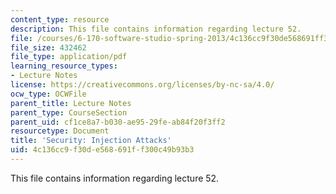 ```yaml
---
content_type: resource
description: This file contains information regarding lecture 52.
file: /courses/6-170-software-studio-spring-2013/4c136cc9f30de568691ff300c49b93b3_MIT6_170S13_52-sec-inj.pdf
file_size: 432462
file_type: application/pdf
learning_resource_types:
- Lecture Notes
license: https://creativecommons.org/licenses/by-nc-sa/4.0/
ocw_type: OCWFile
parent_title: Lecture Notes
parent_type: CourseSection
parent_uid: cf1ce8a7-b030-ae95-29fe-ab84f20f3ff2
resourcetype: Document
title: 'Security: Injection Attacks'
uid: 4c136cc9-f30d-e568-691f-f300c49b93b3
---
```

This file contains information regarding lecture 52.